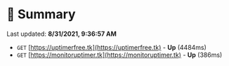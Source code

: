 # 📖 Summary
Last updated: **8/31/2021, 9:36:57 AM**

- `GET` [https://uptimerfree.tk](https://uptimerfree.tk) - **Up** (4484ms)
- `GET` [https://monitoruptimer.tk](https://monitoruptimer.tk) - **Up** (386ms)
